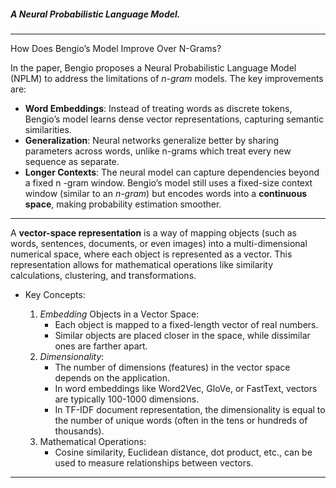 ##### A Neural Probabilistic Language Model.
----
How Does Bengio’s Model Improve Over N-Grams?

In the paper, Bengio proposes a Neural Probabilistic Language Model (NPLM) to address the limitations of *n-gram* models. The key improvements are:
- **Word Embeddings**: Instead of treating words as discrete tokens, Bengio’s model learns dense vector representations, capturing semantic similarities.
- **Generalization**: Neural networks generalize better by sharing parameters across words, unlike n-grams which treat every new sequence as separate.
- **Longer Contexts**: The neural model can capture dependencies beyond a fixed  n -gram window.
Bengio’s model still uses a fixed-size context window (similar to an *n-gram*) but encodes words into a **continuous space**, making probability estimation smoother.
---
A **vector-space representation** is a way of mapping objects (such as words, sentences, documents, or even images) into a multi-dimensional numerical space, where each object is represented as a vector. This representation allows for mathematical operations like similarity calculations, clustering, and transformations.

- Key Concepts:

	1. *Embedding* Objects in a Vector Space:
	    - Each object is mapped to a fixed-length vector of real numbers.
	    - Similar objects are placed closer in the space, while dissimilar ones are farther apart.
   	2. *Dimensionality*:
        - The number of dimensions (features) in the vector space depends on the application.
        - In word embeddings like Word2Vec, GloVe, or FastText, vectors are typically 100-1000 dimensions.
        - In TF-IDF document representation, the dimensionality is equal to the number of unique words (often in the tens or hundreds of thousands).
	3. Mathematical Operations:
        - Cosine similarity, Euclidean distance, dot product, etc., can be used to measure relationships between vectors.

---